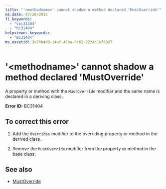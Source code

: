 ```yaml
---
title: "'<methodname>' cannot shadow a method declared 'MustOverride'"
ms.date: 07/20/2015
f1_keywords: 
  - "vbc31404"
  - "bc31404"
helpviewer_keywords: 
  - "BC31404"
ms.assetid: 3e7bb4a0-14af-46ba-bc62-2234c16f1827
---
```

# '\<methodname>' cannot shadow a method declared 'MustOverride'

A property or method with the `MustOverride` modifier and the same name is declared in a deriving class.  
  
 **Error ID:** BC31404  
  
## To correct this error  
  
1. Add the `Overrides` modifier to the overriding property or method in the derived class.  
  
2. Remove the `MustOverride` modifier from the property or method in the base class.  
  
## See also

- [MustOverride](../language-reference/modifiers/mustoverride.md)
